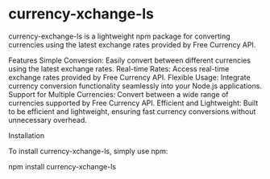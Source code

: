 # currency-xchange-ls
currency-exchange-ls is a lightweight npm package for converting currencies using the latest exchange rates provided by Free Currency API.

Features
Simple Conversion: Easily convert between different currencies using the latest exchange rates.
Real-time Rates: Access real-time exchange rates provided by Free Currency API.
Flexible Usage: Integrate currency conversion functionality seamlessly into your Node.js applications.
Support for Multiple Currencies: Convert between a wide range of currencies supported by Free Currency API.
Efficient and Lightweight: Built to be efficient and lightweight, ensuring fast currency conversions without unnecessary overhead.

Installation

To install currency-xchange-ls, 
simply use npm:

npm install currency-xchange-ls
